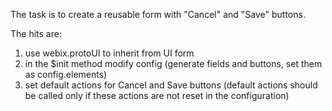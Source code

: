 The task is to create a reusable form with "Cancel" and "Save" buttons.

The hits are:
1) use webix.protoUI to inherit from UI form
2) in the $init method modify config (generate fields and buttons, set them as config.elements)
3) set default actions for Cancel and Save buttons (default actions should be called only if these actions are not reset in the configuration)